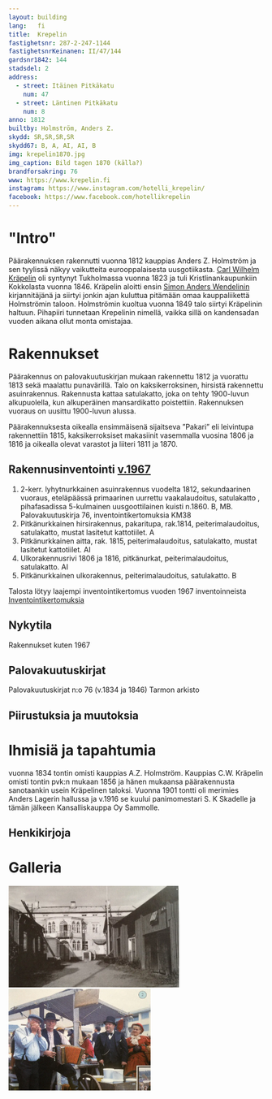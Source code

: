 ```yaml
---
layout: building
lang:   fi
title:  Krepelin
fastighetsnr: 287-2-247-1144
fastighetsnrKeinanen: II/47/144
gardsnr1842: 144
stadsdel: 2
address:
  - street: Itäinen Pitkäkatu
    num: 47
  - street: Läntinen Pitkäkatu
    num: 8
anno: 1812
builtby: Holmström, Anders Z.
skydd: SR,SR,SR,SR
skydd67: B, A, AI, AI, B
img: krepelin1870.jpg
img_caption: Bild tagen 1870 (källa?)
brandforsakring: 76
www: https://www.krepelin.fi
instagram: https://www.instagram.com/hotelli_krepelin/
facebook: https://www.facebook.com/hotellikrepelin
---
```


# "Intro"
Päärakennuksen rakennutti vuonna 1812 kauppias Anders Z. Holmström ja sen tyylissä näkyy vaikutteita eurooppalaisesta uusgotiikasta. [Carl Wilhelm Kräpelin](/people/kräpelin_carl_wilhelm/fi) oli syntynyt Tukholmassa vuonna 1823 ja tuli Kristlinankaupunkiin Kokkolasta vuonna 1846. Kräpelin aloitti ensin [Simon Anders Wendelinin](/people/wendelin_simon_anders/fi) kirjannitäjänä ja siirtyi jonkin ajan kuluttua pitämään omaa kauppaliikettä Holmströmin taloon. Holmströmin kuoltua vuonna 1849 talo siirtyi Kräpelinin haltuun. Pihapiiri tunnetaan Krepelinin nimellä, vaikka sillä on kandensadan vuoden aikana ollut monta omistajaa.

# Rakennukset
Päärakennus on palovakuutuskirjan mukaan rakennettu 1812 ja vuorattu 1813 sekä maalattu punavärillä.
Talo on kaksikerroksinen, hirsistä rakennettu asuinrakennus. Rakennusta
kattaa satulakatto, joka on tehty 1900-luvun alkupuolella, kun alkuperäinen mansardikatto poistettiin.
Rakennuksen vuoraus on uusittu 1900-luvun alussa.

Päärakennuksesta oikealla ensimmäisenä sijaitseva ”Pakari” eli leivintupa rakennettiin 1815, kaksikerroksiset makasiinit vasemmalla vuosina 1806 ja 1816 ja oikealla olevat varastot ja liiteri 1811 ja 1870.

## Rakennusinventointi <a href="/sources/keinanen_karki.pdf">v.1967</a>
1. 2-kerr. lyhytnurkkainen asuinrakennus vuodelta 1812, sekundaarinen vuoraus, eteläpäässä primaarinen uurrettu vaakalaudoitus, satulakatto , pihafasadissa 5-kulmainen uusgoottilainen kuisti n.1860. B, MB. Palovakuutuskirja  76, inventointikertomuksia KM38
2. Pitkänurkkainen hirsirakennus, pakaritupa, rak.1814, peiterimalaudoitus, satulakatto, mustat lasitetut kattotiilet. A
3. Pitkänurkkainen aitta, rak. 1815, peiterimalaudoitus, satulakatto, mustat lasitetut kattotiilet. AI
4. Ulkorakennusrivi 1806 ja 1816, pitkänurkat, peiterimalaudoitus, satulakatto. AI
5. Pitkänurkkainen ulkorakennus, peiterimalaudoitus, satulakatto. B

Talosta lötyy laajempi inventointikertomus vuoden 1967 inventoinneista <a href="inventointikertomuksia">Inventointikertomuksia</a>

## Nykytila
Rakennukset kuten 1967

## Palovakuutuskirjat
Palovakuutuskirjat n:o 76 (v.1834 ja 1846) Tarmon arkisto

## Piirustuksia ja muutoksia

# Ihmisiä ja tapahtumia
vuonna 1834 tontin omisti kauppias  A.Z. Holmström. Kauppias C.W. Kräpelin
omisti tontin pvk:n mukaan 1856 ja hänen mukaansa päärakennusta sanotaankin
usein Kräpelinen taloksi. Vuonna 1901 tontti oli merimies Anders Lagerin hallussa ja v.1916 se
kuului panimomestari S. K Skadelle ja tämän jälkeen Kansalliskauppa Oy Sammolle.


## Henkikirjoja

# Galleria
<a href="gallery/krepelin1948.jpg" rel="lightbox"><img src="gallery/krepelin1948.jpg" title="Krepelin 1948" height="200px"></a>
<a href="gallery/jyllit.jpg" rel="lightbox"><img src="gallery/jyllit.jpg" title="Jyllit" height="200px"></a>
